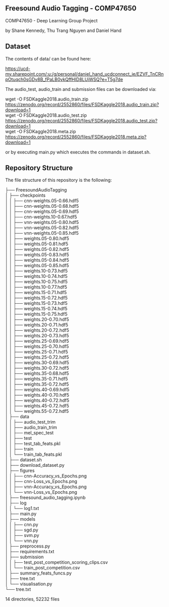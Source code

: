 ## Freesound Audio Tagging - COMP47650

COMP47650 - Deep Learning Group Project     

by Shane Kennedy, Thu Trang Nguyen and Daniel Hand      

## Dataset
The contents of data/ can be found here:        

https://ucd-my.sharepoint.com/:u:/g/personal/daniel_hand_ucdconnect_ie/EZVF_TnCRnpOtuqch0sGDv8B_fPaLB0vkQffHID8LUiWSQ?e=T5g7de      

The audio_test, audio_train and submission files can be downloaded via:     

wget -O FSDKaggle2018.audio_train.zip https://zenodo.org/record/2552860/files/FSDKaggle2018.audio_train.zip?download=1          
wget -O FSDKaggle2018.audio_test.zip https://zenodo.org/record/2552860/files/FSDKaggle2018.audio_test.zip?download=1        
wget -O FSDKaggle2018.meta.zip https://zenodo.org/record/2552860/files/FSDKaggle2018.meta.zip?download=1        

or by executing main.py which executes the commands in dataset.sh.

        
            
## Repository Structure
The file structure of this repository is the following:

├── FreesoundAudioTagging                       
│   ├── checkpoints         
│   │   ├── cnn-weights.05-0.66.hdf5            
│   │   ├── cnn-weights.05-0.68.hdf5            
│   │   ├── cnn-weights.05-0.69.hdf5        
│   │   ├── cnn-weights.10-0.67.hdf5        
│   │   ├── vnn-weights.05-0.80.hdf5        
│   │   ├── vnn-weights.05-0.82.hdf5        
│   │   ├── vnn-weights.05-0.85.hdf5        
│   │   ├── weights.05-0.80.hdf5        
│   │   ├── weights.05-0.81.hdf5        
│   │   ├── weights.05-0.82.hdf5        
│   │   ├── weights.05-0.83.hdf5        
│   │   ├── weights.05-0.84.hdf5        
│   │   ├── weights.05-0.85.hdf5        
│   │   ├── weights.10-0.73.hdf5        
│   │   ├── weights.10-0.74.hdf5        
│   │   ├── weights.10-0.75.hdf5        
│   │   ├── weights.10-0.77.hdf5        
│   │   ├── weights.15-0.71.hdf5        
│   │   ├── weights.15-0.72.hdf5        
│   │   ├── weights.15-0.73.hdf5        
│   │   ├── weights.15-0.74.hdf5        
│   │   ├── weights.15-0.75.hdf5        
│   │   ├── weights.20-0.70.hdf5        
│   │   ├── weights.20-0.71.hdf5        
│   │   ├── weights.20-0.72.hdf5        
│   │   ├── weights.20-0.73.hdf5        
│   │   ├── weights.25-0.69.hdf5        
│   │   ├── weights.25-0.70.hdf5               
│   │   ├── weights.25-0.71.hdf5            
│   │   ├── weights.25-0.72.hdf5            
│   │   ├── weights.30-0.69.hdf5        
│   │   ├── weights.30-0.72.hdf5        
│   │   ├── weights.35-0.68.hdf5        
│   │   ├── weights.35-0.71.hdf5        
│   │   ├── weights.35-0.72.hdf5        
│   │   ├── weights.40-0.69.hdf5        
│   │   ├── weights.40-0.70.hdf5        
│   │   ├── weights.40-0.72.hdf5        
│   │   ├── weights.45-0.72.hdf5        
│   │   └── weights.55-0.72.hdf5        
│   ├── data        
│   │   ├── audio_test_trim     
│   │   ├── audio_train_trim        
│   │   ├── mel_spec_test       
│   │   ├── test        
│   │   ├── test_tab_feats.pkl      
│   │   ├── train       
│   │   └── train_tab_feats.pkl     
│   ├── dataset.sh      
│   ├── download_dataset.py             
│   ├── figures     
│   │   ├── cnn-Accuracy_vs_Epochs.png          
│   │   ├── cnn-Loss_vs_Epochs.png          
│   │   ├── vnn-Accuracy_vs_Epochs.png          
│   │   └── vnn-Loss_vs_Epochs.png          
│   ├── freesound_audio_tagging.ipynb           
│   ├── log             
│   │   └── log1.txt            
│   ├── main.py         
│   ├── models          
│   │   ├── cnn.py      
│   │   ├── sgd.py      
│   │   ├── svm.py      
│   │   └── vnn.py      
│   ├── preprocess.py       
│   ├── requirements.txt        
│   ├── submission          
│   │   ├── test_post_competition_scoring_clips.csv     
│   │   └── train_post_competition.csv      
│   ├── summary_feats_funcs.py      
│   ├── tree.txt            
│   └── visualisation.py        
└── tree.txt        
                                
14 directories, 52232 files     

